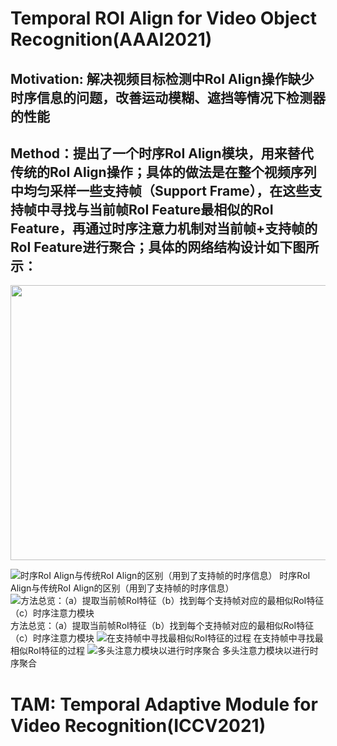 # Temporal ROI Align for Video Object Recognition(AAAI2021)
## Motivation: 解决视频目标检测中RoI Align操作缺少时序信息的问题，改善运动模糊、遮挡等情况下检测器的性能
## Method：提出了一个时序RoI Align模块，用来替代传统的RoI Align操作；具体的做法是在整个视频序列中均匀采样一些支持帧（Support Frame），在这些支持帧中寻找与当前帧RoI Feature最相似的RoI Feature，再通过时序注意力机制对当前帧+支持帧的RoI Feature进行聚合；具体的网络结构设计如下图所示：

<img src="https://user-images.githubusercontent.com/43487243/133734447-c27447f6-d0c5-4044-9a62-e65477a38d4b.png" width = "1121/2" height = "440/2" div align=center />

![时序RoI Align与传统RoI Align的区别（用到了支持帧的时序信息）](https://user-images.githubusercontent.com/43487243/133734447-c27447f6-d0c5-4044-9a62-e65477a38d4b.png)
时序RoI Align与传统RoI Align的区别（用到了支持帧的时序信息）
![方法总览：（a）提取当前帧RoI特征（b）找到每个支持帧对应的最相似RoI特征（c）时序注意力模块](https://user-images.githubusercontent.com/43487243/133734464-ada74a9a-a4b4-4676-957a-76f6128203fb.png)
方法总览：（a）提取当前帧RoI特征（b）找到每个支持帧对应的最相似RoI特征（c）时序注意力模块
![在支持帧中寻找最相似RoI特征的过程](https://user-images.githubusercontent.com/43487243/133734480-83e0a7dc-aedf-482f-a0db-2a0b8f6df363.png)
在支持帧中寻找最相似RoI特征的过程
![多头注意力模块以进行时序聚合](https://user-images.githubusercontent.com/43487243/133734491-1f1ee625-7aa3-4d4f-acfe-b8abcebd8deb.png)
多头注意力模块以进行时序聚合
# TAM: Temporal Adaptive Module for Video Recognition(ICCV2021)
